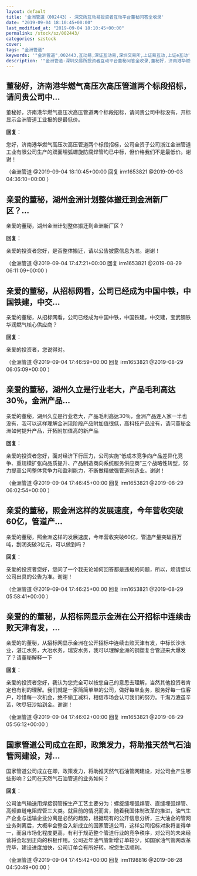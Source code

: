 ```yaml
---
layout: default
title: '金洲管道（002443）- 深交所互动易投资者互动平台董秘问答全收录'
date: "2019-09-04 18:10:45+00:00"
last_modified_at: "2019-09-04 18:10:45+00:00"
permalink: /stock/sz/002443/
categories: szstock
cover: 
tags: "金洲管道"
keywords: '"金洲管道",002443,互动易,深证互动易,深圳交易所,上证易互动,上证e互动'
description: '"金洲管道-深圳交易所投资者互动平台董秘问答全收录,董秘好，济南港华燃气高压次高压管道两个标段招标，请问贵公司中标没有，开标显示金洲管道工业报的是最低价。"'
---
```


## 董秘好，济南港华燃气高压次高压管道两个标段招标，请问贵公司中...

董秘好，济南港华燃气高压次高压管道两个标段招标，请问贵公司中标没有，开标显示金洲管道工业报的是最低价。

**回复**：

您好，济南港华燃气高压次高压管道两个标段招标，公司全资子公司浙江金洲管道工业有限公司生产的双面埋弧螺旋防腐焊管均已中标，但价格我们不是最低价。谢谢！ 

（金洲管道  @2019-09-04 18:10:45+00:00 回复 irm1653821  @2019-09-03 04:36:10+00:00 ）

## 亲爱的董秘，湖州金洲计划整体搬迁到金洲新厂区？...

亲爱的董秘，湖州金洲计划整体搬迁到金洲新厂区？

**回复**：

亲爱的投资者您好，是否整体搬迁，请以公告披露信息为准。谢谢！ 

（金洲管道  @2019-09-04 17:47:21+00:00 回复 irm1653821  @2019-08-29 06:11:09+00:00 ）

## 亲爱的董秘，从招标网看，公司已经成为中国中铁，中国铁建，中交...

亲爱的董秘，从招标网看，公司已经成为中国中铁，中国铁建，中交建，宝武钢铁华润燃气核心供应商？

**回复**：

亲爱的投资者，您说得对。 

（金洲管道  @2019-09-04 17:46:59+00:00 回复 irm1653821  @2019-08-29 06:05:09+00:00 ）

## 亲爱的董秘，湖州久立是行业老大，产品毛利高达30％，金洲产品...

亲爱的董秘，湖州久立是行业老大，产品毛利高达30％，金洲产品连人家一半也没有，我可以这样理解金洲现阶段产品附加值很低，高科技产品没有，请问董秘金洲如何提升产品，开拓附加值高的新产品

**回复**：

亲爱的投资者您好，面对经济下行压力，公司实施“低成本竞争向产品差异化竞争、重规模扩张向品质提升、产品制造商向系统服务供应商”三个战略性转型，努力提高公司整体竞争力和盈利能力，不断做精做强管道制造业。谢谢！ 

（金洲管道  @2019-09-04 17:46:45+00:00 回复 irm1653821  @2019-08-29 06:02:54+00:00 ）

## 亲爱的董秘，照金洲这样的发展速度，今年营收突破60亿，管道产...

亲爱的董秘，照金洲这样的发展速度，今年营收突破60亿，管道产量突破百万吨，刮润突破3亿元，可以做到吗？

**回复**：

亲爱的投资者您好，您问了一个我无论如何回答都是违规的问题，所以，烦请您以公司出具的公告为准。谢谢！ 

（金洲管道  @2019-09-04 17:46:25+00:00 回复 irm1653821  @2019-08-29 05:58:41+00:00 ）

## 亲爱的的董秘，从招标网显示金洲在公开招标中连续击败天津有发，...

亲爱的的董秘，从招标网显示金洲在公开招标中连续击败天津有发，中标长沙水业，湛江水务，大冶水务，瑞安水务，我可以理解金洲的钢塑复合管迎来大爆发了？请董秘解释一下

**回复**：

亲爱的投资者您好，我认为您完全可以按您自己的意思去理解，当然其他投资者肯定也有别的理解。我们就是一家简简单单的公司，做好每单业务，服务好每一位客户，珍惜每一次机会，绝不偷工减料，相信市场会认可我们的努力。千淘万漉虽辛苦，吹尽狂沙始到金。谢谢！ 

（金洲管道  @2019-09-04 17:46:02+00:00 回复 irm1653821  @2019-08-29 05:56:12+00:00 ）

## 国家管道公司成立在即，政策发力，将助推天然气石油管网建设，对...

国家管道公司成立在即，政策发力，将助推天然气石油管网建设，对公司会产生哪些影响？公司在天然气石油管道的业务如何？

**回复**：

公司油气输送用焊接钢管按生产工艺主要分为：螺旋缝埋弧焊管、直缝埋弧焊管、高频直缝电阻焊管三大类。就目前的情况而言，随着我国体制改革的推进，油气生产企业与运输企业分离是必然的趋势，根据现有的公开信息分析，三大油企的管网业务剥离后，大概率会整合入新成立的国家管道公司，这样公司招标对象将变得单一，而且市场化程度更高，有利于规范整个管道行业的竞争秩序，对公司的未来经营将会起到正向的积极作用。公司近年油气管新增订单较少，如国家油气管网改革完毕，建设进度加快，公司订单会有所好转。祝您生活顺利。 

（金洲管道  @2019-09-04 17:45:42+00:00 回复 irm1198816  @2019-08-28 04:50:49+00:00 ）


